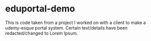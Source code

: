 # eduportal-demo

This is code taken from a project I worked on with a client to make a udemy-esque portal system. Certain text/details have been redacted/changed to Lorem Ipsum.
